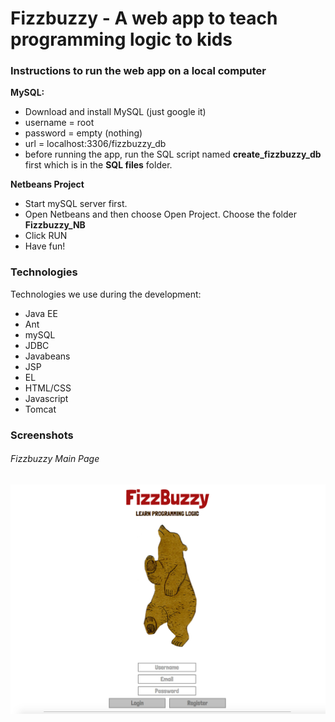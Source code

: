# Fizzbuzzy - A web app to teach programming logic to kids

### Instructions to run the web app on a local computer
**MySQL:**
- Download and install MySQL (just google it)
- username = root
- password = empty (nothing)
- url = localhost:3306/fizzbuzzy_db
- before running the app, run the SQL script named **create_fizzbuzzy_db** first which is in the **SQL files** folder.

**Netbeans Project**
- Start mySQL server first.
- Open Netbeans and then choose Open Project. Choose the folder **Fizzbuzzy_NB**
- Click RUN
- Have fun!

### Technologies
Technologies we use during the development:
- Java EE
- Ant
- mySQL
- JDBC
- Javabeans
- JSP
- EL
- HTML/CSS
- Javascript
- Tomcat

### Screenshots
###### Fizzbuzzy Main Page

![Fizzbuzzy Web App](/app_screenshots/Pic_1.png)